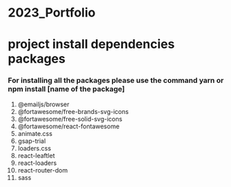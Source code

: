 # 2023_Portfolio

# project install dependencies packages
### For installing all the packages please use the command yarn or npm install [name of the package]
1. @emailjs/browser
2. @fortawesome/free-brands-svg-icons
3. @fortawesome/free-solid-svg-icons
4. @fortawesome/react-fontawesome
5. animate.css
6. gsap-trial
7. loaders.css
8. react-leaftlet
9. react-loaders
10. react-router-dom
11. sass

